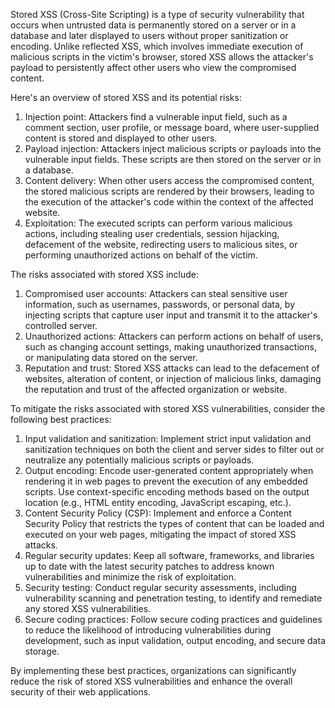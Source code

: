 Stored XSS (Cross-Site Scripting) is a type of security vulnerability that occurs when untrusted data is permanently stored on a server or in a database and later displayed to users without proper sanitization or encoding. Unlike reflected XSS, which involves immediate execution of malicious scripts in the victim's browser, stored XSS allows the attacker's payload to persistently affect other users who view the compromised content.

Here's an overview of stored XSS and its potential risks:

1.  Injection point: Attackers find a vulnerable input field, such as a comment section, user profile, or message board, where user-supplied content is stored and displayed to other users.
2.  Payload injection: Attackers inject malicious scripts or payloads into the vulnerable input fields. These scripts are then stored on the server or in a database.
3.  Content delivery: When other users access the compromised content, the stored malicious scripts are rendered by their browsers, leading to the execution of the attacker's code within the context of the affected website.
4.  Exploitation: The executed scripts can perform various malicious actions, including stealing user credentials, session hijacking, defacement of the website, redirecting users to malicious sites, or performing unauthorized actions on behalf of the victim.

The risks associated with stored XSS include:

1.  Compromised user accounts: Attackers can steal sensitive user information, such as usernames, passwords, or personal data, by injecting scripts that capture user input and transmit it to the attacker's controlled server.
2.  Unauthorized actions: Attackers can perform actions on behalf of users, such as changing account settings, making unauthorized transactions, or manipulating data stored on the server.
3.  Reputation and trust: Stored XSS attacks can lead to the defacement of websites, alteration of content, or injection of malicious links, damaging the reputation and trust of the affected organization or website.

To mitigate the risks associated with stored XSS vulnerabilities, consider the following best practices:

1.  Input validation and sanitization: Implement strict input validation and sanitization techniques on both the client and server sides to filter out or neutralize any potentially malicious scripts or payloads.
2.  Output encoding: Encode user-generated content appropriately when rendering it in web pages to prevent the execution of any embedded scripts. Use context-specific encoding methods based on the output location (e.g., HTML entity encoding, JavaScript escaping, etc.).
3.  Content Security Policy (CSP): Implement and enforce a Content Security Policy that restricts the types of content that can be loaded and executed on your web pages, mitigating the impact of stored XSS attacks.
4.  Regular security updates: Keep all software, frameworks, and libraries up to date with the latest security patches to address known vulnerabilities and minimize the risk of exploitation.
5.  Security testing: Conduct regular security assessments, including vulnerability scanning and penetration testing, to identify and remediate any stored XSS vulnerabilities.
6.  Secure coding practices: Follow secure coding practices and guidelines to reduce the likelihood of introducing vulnerabilities during development, such as input validation, output encoding, and secure data storage.

By implementing these best practices, organizations can significantly reduce the risk of stored XSS vulnerabilities and enhance the overall security of their web applications.